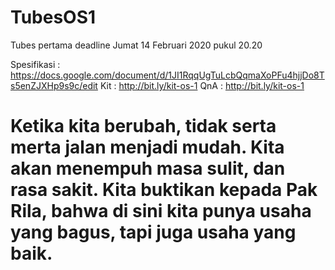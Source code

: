 # TubesOS1
Tubes pertama 
deadline Jumat 14 Februari 2020 pukul 20.20

Spesifikasi : https://docs.google.com/document/d/1JI1RqqUgTuLcbQqmaXoPFu4hjjDo8Ts5enZJXHp9s9c/edit
Kit         : http://bit.ly/kit-os-1
QnA         : http://bit.ly/kit-os-1

# Ketika kita berubah, tidak serta merta jalan menjadi mudah. Kita akan menempuh masa sulit, dan rasa sakit. Kita buktikan kepada Pak Rila, bahwa di sini kita punya usaha yang bagus, tapi juga usaha yang baik.
